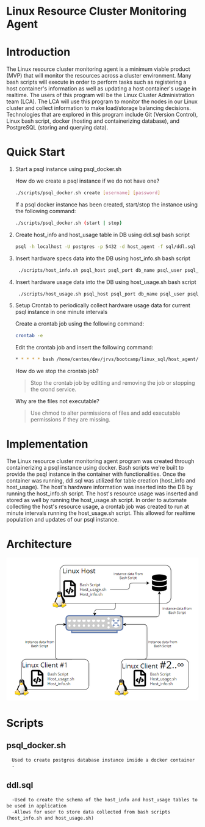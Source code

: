 # Linux Resource Cluster Monitoring Agent

# Introduction
The Linux resource cluster monitoring agent is a minimum viable product (MVP) that will monitor the resources across a cluster environment. Many bash scripts will execute in order to perform tasks such as registering a host container's information as well as updating a host container's usage in realtime. The users of this program will be the Linux Cluster Administration team (LCA). The LCA will use this program to monitor the nodes in our Linux cluster and collect information to make load/storage balancing decisions. Technologies that are explored in this program include Git (Version Control), Linux bash script, docker (hosting and containerizing database), and PostgreSQL (storing and querying data).

# Quick Start
1. Start a psql instance using psql_docker.sh

      How do we create a psql instance if we do not have one?
      ``` bash
     ./scripts/psql_docker.sh create [username] [password]
      ```
      If a psql docker instance has been created, start/stop the instance using the following command:
     ``` bash
     ./scripts/psql_docker.sh (start | stop)
     ```
2. Create host_info and host_usage table in DB using ddl.sql bash script
     ``` bash
     psql -h localhost -U postgres -p 5432 -d host_agent -f sql/ddl.sql
     ```
3. Insert hardware specs data into the DB using host_info.sh bash script
    ``` bash
     ./scripts/host_info.sh psql_host psql_port db_name psql_user psql_password
    ```
4. Insert hardware usage data into the DB using host_usage.sh bash script
   ``` bash
    ./scripts/host_usage.sh psql_host psql_port db_name psql_user psql_password
   ```
5. Setup Crontab to periodically collect hardware usage data for current psql instance in one minute intervals

      Create a crontab job using the following command:
      ``` bash
     crontab -e
      ```
      Edit the crontab job and insert the following command:
     ``` bash
     * * * * * bash /home/centos/dev/jrvs/bootcamp/linux_sql/host_agent/scripts/host_usage.sh
     ```
      How do we stop the crontab job?
      >Stop the crontab job by editting and removing the job or stopping the crond service.

      Why are the files not executable?
      >Use chmod to alter permissions of files and add executable permissions if they are missing.
# Implementation
The Linux resource cluster monitoring agent program was created through containerizing a psql instance using docker. Bash scripts we're built to provide the psql instance in the container with functionalities. Once the container was running, ddl.sql was utilized for table creation (host_info and host_usage). The host's hardware information was inserted into the DB by running the host_info.sh script. The host's resource usage was inserted and stored as well by running the host_usage.sh script. In order to automate collecting the host's resource usage, a crontab job was created to run at minute intervals running the host_usage.sh script. This allowed for realtime population and updates of our psql instance.
# Architecture
![Linux resource cluster monitoring agent architecture](./assets/architecture.png)


# Scripts

## psql_docker.sh
      Used to create postgres database instance inside a docker container
      -

## ddl.sql
      -Used to create the schema of the host_info and host_usage tables to be used in application
      -Allows for user to store data collected from bash scripts (host_info.sh and host_usage.sh)


